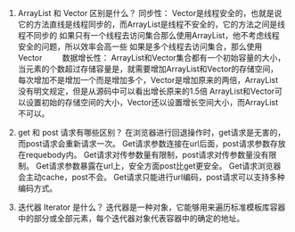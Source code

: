 1.	ArrayList 和 Vector 区别是什么？
同步性：
Vector是线程安全的，也就是说它的方法直线是线程同步的，而ArrayList是线程不安全的，它的方法之间是线程不同步的
如果只有一个线程去访问集合那么使用ArrayList，他不考虑线程安全的问题，所以效率会高一些
如果是多个线程去访问集合，那么使用Vector
　　
数据增长性：
ArrayList和Vector集合都有一个初始容量的大小，当元素的个数超过存储容量是，就需要增加ArrayList和Vector的存储空间，每次增加不是增加一个而是增加多个，Vector是增加原来的两倍，ArrayList没有明文规定，但是从源码中可以看出增长原来的1.5倍
ArrayList和Vector可以设置初始的存储空间的大小，Vector还以设置增长空间大小，而ArrayList不可以。


2.	get 和 post 请求有哪些区别？
在浏览器进行回退操作时，get请求是无害的，而post请求会重新请求一次。
Get请求参数连接在url后面，post请求参数存放在requebody内。
Get请求对传参数量有限制，post请求对传参数量没有限制。
Get请求参数暴露在url上，安全方面post比get更安全。
Get请求浏览器会主动cache，post不会。
Get请求只能进行url编码，post请求可以支持多种编码方式。

3.	迭代器 Iterator 是什么？
迭代器是一种对象，它能够用来遍历标准模板库容器中的部分或全部元素，每个迭代器对象代表容器中的确定的地址。


